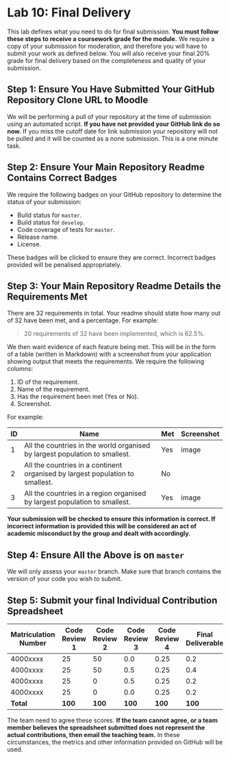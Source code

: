 # Lab 10: Final Delivery

This lab defines what you need to do for final submission.  **You must follow these steps to receive a coursework grade for the module.**  We require a copy of your submission for moderation, and therefore you will have to submit your work as defined below.  You will also receive your final 20% grade for final delivery based on the completeness and quality of your submission.

## Step 1: Ensure You Have Submitted Your GitHub Repository Clone URL to Moodle

We will be performing a pull of your repository at the time of submission using an automated script.  **If you have not provided your GitHub link do so now.**  If you miss the cutoff date for link submission your repository will not be pulled and it will be counted as a none submission.  This is a one minute task.

## Step 2: Ensure Your Main Repository Readme Contains Correct Badges

We require the following badges on your GitHub repository to determine the status of your submission:

- Build status for `master`.
- Build status for `develop`.
- Code coverage of tests for `master`.
- Release name.
- License.

These badges will be clicked to ensure they are correct.  Incorrect badges provided will be penalised appropriately.

## Step 3: Your Main Repository Readme Details the Requirements Met

There are 32 requirements in total.  Your readme should state how many out of 32 have been met, and a percentage.  For example:

> 20 requirements of 32 have been implemented, which is 62.5%.

We then want evidence of each feature being met.  This will be in the form of a table (written in Markdown) with a screenshot from your application showing output that meets the requirements.  We require the following columns:

1. ID of the requirement.
2. Name of the requirement.
3. Has the requirement been met (Yes or No).
4. Screenshot.

For example:

| ID    | Name | Met  | Screenshot |
|-------|------|------|------------|
| 1     | All the countries in the world organised by largest population to smallest. | Yes | image |
| 2     | All the countries in a continent organised by largest population to smallest. | No |   |
| 3     | All the countries in a region organised by largest population to smallest. | Yes | image |

**Your submission will be checked to ensure this information is correct.  If incorrect information is provided this will be considered an act of academic misconduct by the group and dealt with accordingly.**

## Step 4: Ensure All the Above is on `master`

We will only assess your `master` branch.  Make sure that branch contains the version of your code you wish to submit.

## Step 5: Submit your final Individual Contribution Spreadsheet 

| Matriculation Number | Code Review 1 | Code Review 2 | Code Review 3 | Code Review 4 | Final Deliverable |
| ---- | ------------- | ------------- | ------------- | ------------- | ----------------- |
| 4000xxxx | 25          | 50          | 0.0           | 0.25          | 0.2               |
| 4000xxxx | 25          | 50          | 0.5           | 0.25          | 0.4               |
| 4000xxxx | 25          | 0         | 0.5           | 0.25          | 0.2               |
| 4000xxxx | 25          | 0           | 0.0           | 0.25          | 0.2               |
| **Total** | **100**   | **100** | **100**      | **100**   | **100** 

The team need to agree these scores.  **If the team cannot agree, or a team member believes the spreadsheet submitted does not represent the actual contributions, then email the teaching team.**  In these circumstances, the metrics and other information provided on GitHub will be used.

